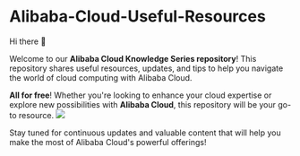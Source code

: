 # Alibaba-Cloud-Useful-Resources
Hi there 👋 

Welcome to our **Alibaba Cloud Knowledge Series repository**! This repository shares useful resources, updates, and tips to help you navigate the world of cloud computing with Alibaba Cloud.

**All for free**! Whether you're looking to enhance your cloud expertise or explore new possibilities with **Alibaba Cloud**, 
this repository will be your go-to resource.
<a href ="https://discord.gg/KPmq628K63?utm_content=g_1000398573"><img src="https://dev-to-uploads.s3.amazonaws.com/uploads/articles/lrvg8ctk39c4j2umywln.png"></a>

Stay tuned for continuous updates and valuable content that will help you make the most of Alibaba Cloud's powerful offerings!
